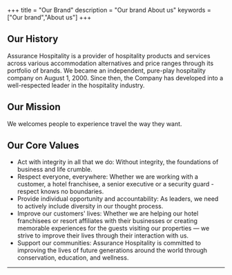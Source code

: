 +++
title = "Our Brand"
description = "Our brand About us"
keywords = ["Our brand","About us"]
+++


## Our History

Assurance Hospitality is a provider of hospitality products and services across various accommodation alternatives and price ranges through its portfolio of brands.
We became an independent, pure-play hospitality company on August 1, 2000. Since then, the Company has developed into a well-respected leader in the hospitality industry.

## Our Mission

We welcomes people to experience travel the way they want.

## Our Core Values

* Act with integrity in all that we do: Without integrity, the foundations of business and life crumble.
* Respect everyone, everywhere: Whether we are working with a customer, a hotel franchisee, a senior executive or a security guard - respect knows no boundaries.
* Provide individual opportunity and accountability: As leaders, we need to actively include diversity in our thought process.
* Improve our customers' lives: Whether we are helping our hotel franchisees or resort affiliates with their businesses or creating memorable experiences for the guests visiting our properties — we strive to improve their lives through their interaction with us.
* Support our communities: Assurance Hospitality is committed to improving the lives of future generations around the world through conservation, education, and wellness.


---
